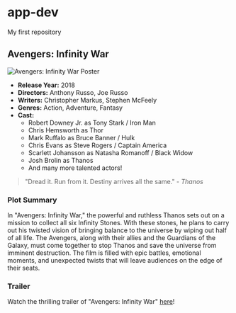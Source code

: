 # app-dev
My first repository

## Avengers: Infinity War

![Avengers: Infinity War Poster]([https://example.com/infinity-war-poster.jpg])

- **Release Year:** 2018
- **Directors:** Anthony Russo, Joe Russo
- **Writers:** Christopher Markus, Stephen McFeely
- **Genres:** Action, Adventure, Fantasy
- **Cast:**
  - Robert Downey Jr. as Tony Stark / Iron Man
  - Chris Hemsworth as Thor
  - Mark Ruffalo as Bruce Banner / Hulk
  - Chris Evans as Steve Rogers / Captain America
  - Scarlett Johansson as Natasha Romanoff / Black Widow
  - Josh Brolin as Thanos
  - And many more talented actors!

> "Dread it. Run from it. Destiny arrives all the same." - *Thanos*

### Plot Summary

In "Avengers: Infinity War," the powerful and ruthless Thanos sets out on a mission to collect all six Infinity Stones. With these stones, he plans to carry out his twisted vision of bringing balance to the universe by wiping out half of all life. The Avengers, along with their allies and the Guardians of the Galaxy, must come together to stop Thanos and save the universe from imminent destruction. The film is filled with epic battles, emotional moments, and unexpected twists that will leave audiences on the edge of their seats.

### Trailer

Watch the thrilling trailer of "Avengers: Infinity War" [here](https://www.youtube.com/watch?v=6ZfuNTqbHE8)!
